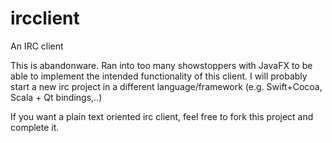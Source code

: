 # ircclient
An IRC client

This is abandonware. Ran into too many showstoppers with JavaFX to be able to implement the intended functionality of this
client. I will probably start a new irc project in a different language/framework (e.g. Swift+Cocoa, Scala + Qt bindings,..)

If you want a plain text oriented irc client, feel free to fork this project and complete it.
